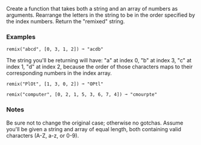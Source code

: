 
Create a function that takes both a string and an array of numbers as arguments. Rearrange the letters in the string to be in the order specified by the index numbers. Return the "remixed" string.

### Examples

```
remix("abcd", [0, 3, 1, 2]) ➞ "acdb"
```

The string you'll be returning will have: "a" at index 0, "b" at index 3, "c" at index 1, "d" at index 2, because the order of those characters maps to their corresponding numbers in the index array.

```
remix("PlOt", [1, 3, 0, 2]) ➞ "OPtl"

remix("computer", [0, 2, 1, 5, 3, 6, 7, 4]) ➞ "cmourpte"
```

### Notes

Be sure not to change the original case; otherwise no gotchas. Assume you'll be given a string and array of equal length, both containing valid characters (A-Z, a-z, or 0-9).
